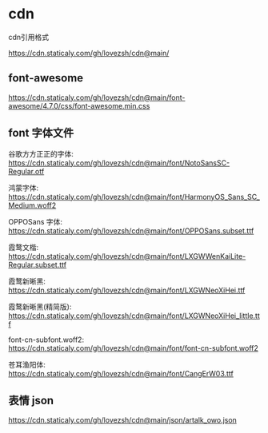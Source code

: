  # cdn

cdn引用格式  

https://cdn.staticaly.com/gh/lovezsh/cdn@main/

## font-awesome

https://cdn.staticaly.com/gh/lovezsh/cdn@main/font-awesome/4.7.0/css/font-awesome.min.css


## font 字体文件

谷歌方方正正的字体: https://cdn.staticaly.com/gh/lovezsh/cdn@main/font/NotoSansSC-Regular.otf

鸿蒙字体: https://cdn.staticaly.com/gh/lovezsh/cdn@main/font/HarmonyOS_Sans_SC_Medium.woff2

OPPOSans 字体: https://cdn.staticaly.com/gh/lovezsh/cdn@main/font/OPPOSans.subset.ttf

霞鹜文楷: https://cdn.staticaly.com/gh/lovezsh/cdn@main/font/LXGWWenKaiLite-Regular.subset.ttf

霞鹜新晰黑: https://cdn.staticaly.com/gh/lovezsh/cdn@main/font/LXGWNeoXiHei.ttf

霞鹜新晰黑(精简版): https://cdn.staticaly.com/gh/lovezsh/cdn@main/font/LXGWNeoXiHei_little.ttf

font-cn-subfont.woff2: https://cdn.staticaly.com/gh/lovezsh/cdn@main/font/font-cn-subfont.woff2

苍耳渔阳体: https://cdn.staticaly.com/gh/lovezsh/cdn@main/font/CangErW03.ttf


## 表情 json

https://cdn.staticaly.com/gh/lovezsh/cdn@main/json/artalk_owo.json


